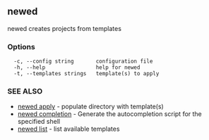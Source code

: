 ## newed

newed creates projects from templates

### Options

```
  -c, --config string       configuration file
  -h, --help                help for newed
  -t, --templates strings   template(s) to apply
```

### SEE ALSO

* [newed apply](newed_apply.md)	 - populate directory with template(s)
* [newed completion](newed_completion.md)	 - Generate the autocompletion script for the specified shell
* [newed list](newed_list.md)	 - list available templates

